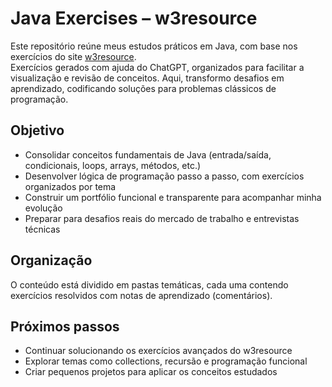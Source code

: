 # Java Exercises – w3resource

Este repositório reúne meus estudos práticos em Java, com base nos exercícios do site [w3resource](https://www.w3resource.com/java-exercises/basic/index.php).  
Exercícios gerados com ajuda do ChatGPT, organizados para facilitar a visualização e revisão de conceitos.
Aqui, transformo desafios em aprendizado, codificando soluções para problemas clássicos de programação.

## Objetivo

- Consolidar conceitos fundamentais de Java (entrada/saída, condicionais, loops, arrays, métodos, etc.)
- Desenvolver lógica de programação passo a passo, com exercícios organizados por tema
- Construir um portfólio funcional e transparente para acompanhar minha evolução
- Preparar para desafios reais do mercado de trabalho e entrevistas técnicas

## Organização

O conteúdo está dividido em pastas temáticas, cada uma contendo exercícios resolvidos com notas de aprendizado (comentários).


## Próximos passos

- Continuar solucionando os exercícios avançados do w3resource  
- Explorar temas como collections, recursão e programação funcional  
- Criar pequenos projetos para aplicar os conceitos estudados  


